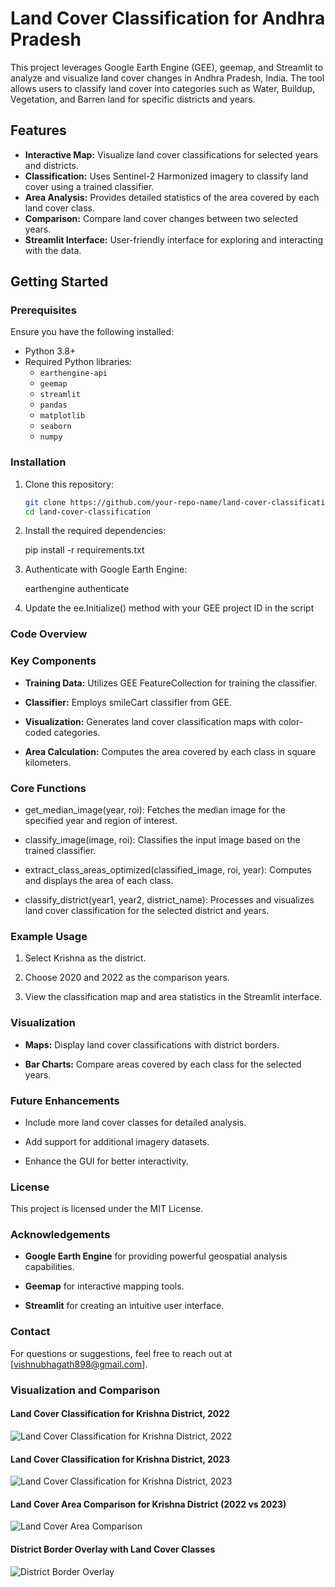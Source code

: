 
# Land Cover Classification for Andhra Pradesh

This project leverages Google Earth Engine (GEE), geemap, and Streamlit to analyze and visualize land cover changes in Andhra Pradesh, India. The tool allows users to classify land cover into categories such as Water, Buildup, Vegetation, and Barren land for specific districts and years.

## Features

- **Interactive Map:** Visualize land cover classifications for selected years and districts.
- **Classification:** Uses Sentinel-2 Harmonized imagery to classify land cover using a trained classifier.
- **Area Analysis:** Provides detailed statistics of the area covered by each land cover class.
- **Comparison:** Compare land cover changes between two selected years.
- **Streamlit Interface:** User-friendly interface for exploring and interacting with the data.

## Getting Started

### Prerequisites

Ensure you have the following installed:

- Python 3.8+
- Required Python libraries:
  - `earthengine-api`
  - `geemap`
  - `streamlit`
  - `pandas`
  - `matplotlib`
  - `seaborn`
  - `numpy`

### Installation

1. Clone this repository:
   ```bash
   git clone https://github.com/your-repo-name/land-cover-classification.git
   cd land-cover-classification

2. Install the required dependencies:

    pip install -r requirements.txt

3. Authenticate with Google Earth Engine:

      earthengine authenticate

4. Update the  ee.Initialize() method with your GEE project ID in the script

### Code Overview

### Key Components

- **Training Data:** Utilizes GEE FeatureCollection for training the classifier.

- **Classifier:** Employs smileCart classifier from GEE.

- **Visualization:** Generates land cover classification maps with color-coded categories.

- **Area Calculation:** Computes the area covered by each class in square kilometers.

### Core Functions

- get_median_image(year, roi): Fetches the median image for the specified year and region of interest.

- classify_image(image, roi): Classifies the input image based on the trained classifier.

- extract_class_areas_optimized(classified_image, roi, year): Computes and displays the area of each class.

- classify_district(year1, year2, district_name): Processes and visualizes land cover classification for the selected district and years.

### Example Usage

1. Select Krishna as the district.

2. Choose 2020 and 2022 as the comparison years.

3. View the classification map and area statistics in the Streamlit interface.

### Visualization

- **Maps:** Display land cover classifications with district borders.

- **Bar Charts:** Compare areas covered by each class for the selected years.

### Future Enhancements

- Include more land cover classes for detailed analysis.

- Add support for additional imagery datasets.

- Enhance the GUI for better interactivity.

### License

This project is licensed under the MIT License.

### Acknowledgements

- **Google Earth Engine** for providing powerful geospatial analysis capabilities.

- **Geemap** for interactive mapping tools.

- **Streamlit** for creating an intuitive user interface.

### Contact

For questions or suggestions, feel free to reach out at [vishnubhagath898@gmail.com].

### Visualization and Comparison

#### Land Cover Classification for Krishna District, 2022
![Land Cover Classification for Krishna District, 2022](https://github.com/user-attachments/assets/1f3a1786-73d0-4347-bc59-9ef3a37366d3)

#### Land Cover Classification for Krishna District, 2023
![Land Cover Classification for Krishna District, 2023](https://github.com/user-attachments/assets/3fde18f1-1f0b-45d3-a3de-cc65f56031b1)

#### Land Cover Area Comparison for Krishna District (2022 vs 2023)
![Land Cover Area Comparison](https://github.com/user-attachments/assets/10f37e55-73d9-4a6f-8f0f-bf9dbada2f5d)

#### District Border Overlay with Land Cover Classes
![District Border Overlay](https://github.com/user-attachments/assets/e8174b5c-1caf-49ca-bf6a-4264f556b728)

